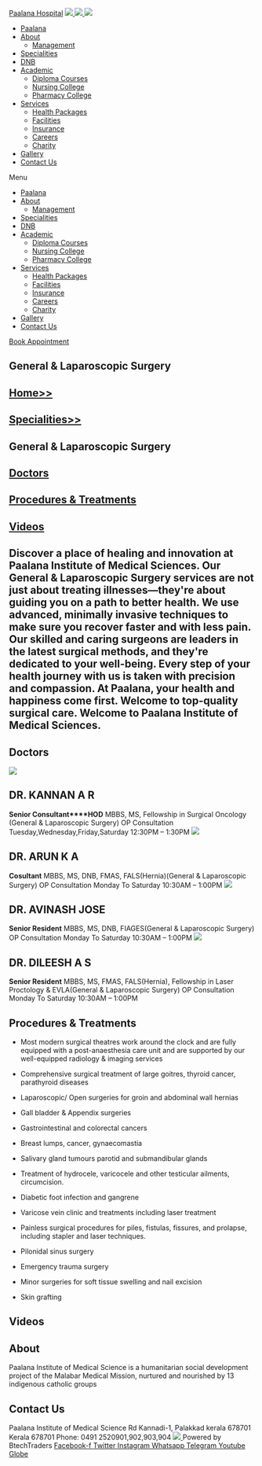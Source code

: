 [Paalana Hospital](https://paalana.in/general-laparoscopic-surgery/<https:/paalana.in> "Paalana Hospital")
[ ![](https://paalana.in/wp-content/uploads/2022/08/Untitled-2.png) ](https://paalana.in/general-laparoscopic-surgery/<https:/paalana.in/>)
[ ![](https://paalana.in/wp-content/uploads/2024/09/Group-883-1024x295.png) ](https://paalana.in/general-laparoscopic-surgery/<https:/paalana.in/>)
![](https://paalana.in/wp-content/uploads/2024/09/164073682_3625173097592065_7499118900655108432_n-1-1.jpg)
  * [Paalana](https://paalana.in/general-laparoscopic-surgery/<https:/paalana.in/>)
  * [About](https://paalana.in/general-laparoscopic-surgery/<https:/paalana.in/about/>)
    * [Management](https://paalana.in/general-laparoscopic-surgery/<https:/paalana.in/management/>)
  * [Specialities](https://paalana.in/general-laparoscopic-surgery/<https:/paalana.in/specialities/>)
  * [DNB](https://paalana.in/general-laparoscopic-surgery/<https:/paalana.in/diplomate-national-board-dnb/>)
  * [Academic](https://paalana.in/general-laparoscopic-surgery/<#>)
    * [Diploma Courses](https://paalana.in/general-laparoscopic-surgery/<https:/paalana.in/academic/>)
    * [Nursing College](https://paalana.in/general-laparoscopic-surgery/<https:/sanjocollegeofnursing.org/>)
    * [Pharmacy College](https://paalana.in/general-laparoscopic-surgery/<http:/www.sanjocps.com/>)
  * [Services](https://paalana.in/general-laparoscopic-surgery/<#>)
    * [Health Packages](https://paalana.in/general-laparoscopic-surgery/<https:/paalana.in/health-packages/>)
    * [Facilities](https://paalana.in/general-laparoscopic-surgery/<https:/paalana.in/facilities/>)
    * [Insurance](https://paalana.in/general-laparoscopic-surgery/<https:/paalana.in/insurance/>)
    * [Careers](https://paalana.in/general-laparoscopic-surgery/<https:/paalana.in/careers/>)
    * [Charity](https://paalana.in/general-laparoscopic-surgery/<https:/paalana.in/charity/>)
  * [Gallery](https://paalana.in/general-laparoscopic-surgery/<https:/paalana.in/our-gallery/>)
  * [Contact Us](https://paalana.in/general-laparoscopic-surgery/<https:/paalana.in/contact-us/>)


Menu
  * [Paalana](https://paalana.in/general-laparoscopic-surgery/<https:/paalana.in/>)
  * [About](https://paalana.in/general-laparoscopic-surgery/<https:/paalana.in/about/>)
    * [Management](https://paalana.in/general-laparoscopic-surgery/<https:/paalana.in/management/>)
  * [Specialities](https://paalana.in/general-laparoscopic-surgery/<https:/paalana.in/specialities/>)
  * [DNB](https://paalana.in/general-laparoscopic-surgery/<https:/paalana.in/diplomate-national-board-dnb/>)
  * [Academic](https://paalana.in/general-laparoscopic-surgery/<#>)
    * [Diploma Courses](https://paalana.in/general-laparoscopic-surgery/<https:/paalana.in/academic/>)
    * [Nursing College](https://paalana.in/general-laparoscopic-surgery/<https:/sanjocollegeofnursing.org/>)
    * [Pharmacy College](https://paalana.in/general-laparoscopic-surgery/<http:/www.sanjocps.com/>)
  * [Services](https://paalana.in/general-laparoscopic-surgery/<#>)
    * [Health Packages](https://paalana.in/general-laparoscopic-surgery/<https:/paalana.in/health-packages/>)
    * [Facilities](https://paalana.in/general-laparoscopic-surgery/<https:/paalana.in/facilities/>)
    * [Insurance](https://paalana.in/general-laparoscopic-surgery/<https:/paalana.in/insurance/>)
    * [Careers](https://paalana.in/general-laparoscopic-surgery/<https:/paalana.in/careers/>)
    * [Charity](https://paalana.in/general-laparoscopic-surgery/<https:/paalana.in/charity/>)
  * [Gallery](https://paalana.in/general-laparoscopic-surgery/<https:/paalana.in/our-gallery/>)
  * [Contact Us](https://paalana.in/general-laparoscopic-surgery/<https:/paalana.in/contact-us/>)


[ Book Appointment ](https://paalana.in/general-laparoscopic-surgery/<https:/bit.ly/pmchysan>)
## General & Laparoscopic Surgery
## [Home>>](https://paalana.in/general-laparoscopic-surgery/<https:/paalana.in>)
## [Specialities>>](https://paalana.in/general-laparoscopic-surgery/<https:/paalana.in/specialities/>)
## General & Laparoscopic Surgery
## [Doctors](https://paalana.in/general-laparoscopic-surgery/<#docs>)
## [Procedures & Treatments](https://paalana.in/general-laparoscopic-surgery/<#pros>)
## [Videos](https://paalana.in/general-laparoscopic-surgery/<#videos>)
## Discover a place of healing and innovation at Paalana Institute of Medical Sciences. Our General & Laparoscopic Surgery services are not just about treating illnesses—they're about guiding you on a path to better health. We use advanced, minimally invasive techniques to make sure you recover faster and with less pain. Our skilled and caring surgeons are leaders in the latest surgical methods, and they're dedicated to your well-being. Every step of your health journey with us is taken with precision and compassion. At Paalana, your health and happiness come first. Welcome to top-quality surgical care. Welcome to Paalana Institute of Medical Sciences.
## Doctors
![](https://paalana.in/wp-content/uploads/2024/06/doctor-placeholder-male.jpg)
## DR. KANNAN A R 
**Senior Consultant****HOD**
MBBS, MS, Fellowship in Surgical Oncology (General & Laparoscopic Surgery)
OP Consultation
Tuesday,Wednesday,Friday,Saturday
12:30PM – 1:30PM
![](https://paalana.in/wp-content/uploads/2024/06/doctor-placeholder-male.jpg)
## DR. ARUN K A
**Cosultant**
MBBS, MS, DNB, FMAS, FALS(Hernia)(General & Laparoscopic Surgery)
OP Consultation
Monday To Saturday
10:30AM – 1:00PM
![](https://paalana.in/wp-content/uploads/2024/11/dr-avinashGeneral-Laparoscopic-Surgery-1.png)
## DR. AVINASH JOSE
**Senior Resident**
MBBS, MS, DNB, FIAGES(General & Laparoscopic Surgery)
OP Consultation
Monday To Saturday
10:30AM – 1:00PM
![](https://paalana.in/wp-content/uploads/2024/06/doctor-placeholder-male.jpg)
## DR. DILEESH A S 
**Senior Resident**
MBBS, MS, FMAS, FALS(Hernia), Fellowship in Laser Proctology & EVLA(General & Laparoscopic Surgery)
OP Consultation
Monday To Saturday
10:30AM – 1:00PM
## Procedures & Treatments
  * Most modern surgical theatres work around the clock and are fully equipped with a post-anaesthesia care unit and are supported by our well-equipped radiology & imaging services 
  * Comprehensive surgical treatment of large goitres, thyroid cancer, parathyroid diseases 
  * Laparoscopic/ Open surgeries for groin and abdominal wall hernias
  * Gall bladder & Appendix surgeries
  * Gastrointestinal and colorectal cancers
  * Breast lumps, cancer, gynaecomastia
  * Salivary gland tumours parotid and submandibular glands
  * Treatment of hydrocele, varicocele and other testicular ailments, circumcision.


  * Diabetic foot infection and gangrene
  * Varicose vein clinic and treatments including laser treatment
  * Painless surgical procedures for piles, fistulas, fissures, and prolapse, including stapler and laser techniques. 
  * Pilonidal sinus surgery
  * Emergency trauma surgery
  * Minor surgeries for soft tissue swelling and nail excision
  * Skin grafting


## Videos
## About
Paalana Institute of Medical Science is a humanitarian social development project of the Malabar Medical Mission, nurtured and nourished by 13 indigenous catholic groups 
## Contact Us
Paalana Institute of Medical Science Rd
Kannadi-1, Palakkad kerala 678701
Kerala 678701
Phone: 0491 2520901,902,903,904
[ ](https://paalana.in/general-laparoscopic-surgery/<https:/www.facebook.com/paalana.pims>) [ ](https://paalana.in/general-laparoscopic-surgery/<https:/www.instagram.com/paalana_hospital/>) [ ](https://paalana.in/general-laparoscopic-surgery/<https:/www.youtube.com/@paalanainstituteofmedicals9226>)
[ ![](https://paalana.in/wp-content/uploads/2024/09/Group-884.png) ](https://paalana.in/general-laparoscopic-surgery/<https:/paalana.in/>)
Powered by BtechTraders
[ Facebook-f ](https://paalana.in/general-laparoscopic-surgery/<https:/www.facebook.com/btechtraderspage/>) [ Twitter ](https://paalana.in/general-laparoscopic-surgery/<https:/twitter.com/BtechTraders>) [ Instagram ](https://paalana.in/general-laparoscopic-surgery/<https:/www.instagram.com/btech_traders/>) [ Whatsapp ](https://paalana.in/general-laparoscopic-surgery/<https:wa.me/+919447090274>) [ Telegram ](https://paalana.in/general-laparoscopic-surgery/<https:/t.me/stockexTrading>) [ Youtube ](https://paalana.in/general-laparoscopic-surgery/<https:/www.youtube.com/c/Btechtraders>) [ Globe ](https://paalana.in/general-laparoscopic-surgery/<https:/btechtraders.com/>)
